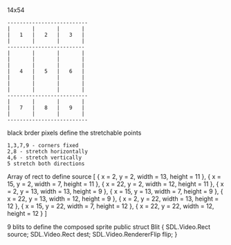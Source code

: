 14x54






	--------------------------
	|       |       |       |
	|   1   |   2   |   3   |        
	|       |       |       |
	-------------------------
	|       |       |       |
	|       |       |       |
	|       |       |       |
	|   4   |   5   |   6   |       
	|       |       |       |
	|       |       |       |
	|       |       |       |
	--------------------------
	|       |       |       |
	|   7   |   8   |   9   |        
	|       |       |       |
	--------------------------
                                     
black brder pixels define the stretchable points

    1,3,7,9 - corners fixed
    2,8	- stretch horizontally
    4,6 - stretch vertically
    5 stretch both directions


Array of rect to define source
[
    { x = 2, y = 2, width = 13, height = 11 },
    { x = 15, y = 2, width = 7, height = 11 },
    { x = 22, y = 2, width = 12, height = 11 },
    { x = 2, y = 13, width = 13, height = 9 },
    { x = 15, y = 13, width = 7, height = 9 },
    { x = 22, y = 13, width = 12, height = 9 },
    { x = 2, y = 22, width = 13, height = 12 },
    { x = 15, y = 22, width = 7, height = 12 },
    { x = 22, y = 22, width = 12, height = 12 }
]

9 blits to define the composed sprite
	public struct Blit {
		SDL.Video.Rect source;
		SDL.Video.Rect dest;
		SDL.Video.RendererFlip flip;
	}
